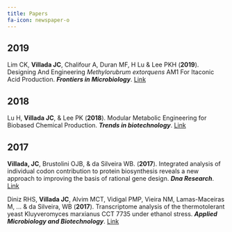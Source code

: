 ```yaml
---
title: Papers
fa-icon: newspaper-o
---
```


**2019**
--------
Lim CK, **Villada JC**, Chalifour A, Duran MF, H Lu & Lee PKH (**2019**). Designing And Engineering _Methylorubrum extorquens_ AM1 For Itaconic Acid Production. _**Frontiers in Microbiology**_. [Link](https://www.frontiersin.org/articles/10.3389/fmicb.2019.01027/full)

**2018**
--------
Lu H, **Villada JC**, & Lee PK (**2018**). Modular Metabolic Engineering for Biobased Chemical Production. _**Trends in biotechnology**_. [Link](https://www.cell.com/trends/biotechnology/fulltext/S0167-7799(18)30194-X)


**2017**
--------
**Villada, JC**, Brustolini OJB, &  da Silveira WB. (**2017**). Integrated analysis of individual codon contribution to protein biosynthesis reveals a new approach to improving the basis of rational gene design. _**Dna Research**_. [Link](https://academic.oup.com/dnaresearch/article/3752474)

Diniz RHS, **Villada JC**, Alvim MCT, Vidigal PMP, Vieira NM, Lamas-Maceiras M, ... & da Silveira, WB (**2017**). Transcriptome analysis of the thermotolerant yeast Kluyveromyces marxianus CCT 7735 under ethanol stress. _**Applied Microbiology and Biotechnology**_. [Link](https://link.springer.com/article/10.1007/s00253-017-8432-0)
